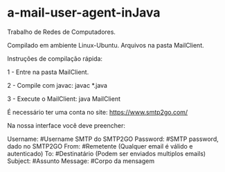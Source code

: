 # a-mail-user-agent-inJava

Trabalho de Redes de Computadores.


Compilado em ambiente Linux-Ubuntu.
Arquivos na pasta MailClient.

Instruções de compilação rápida:

1 - Entre na pasta MailClient.

2 - Compile com javac:
  javac *.java

3 - Execute o MailClient:
  java MailClient

É necessário ter uma conta no site:
  https://www.smtp2go.com/

Na nossa interface você deve preencher:

Username:         #Username SMTP do SMTP2GO
Password:         #SMTP password, dado no SMTP2GO
From:             #Remetente (Qualquer email é válido e autenticado)
To:               #Destinatário (Podem ser enviados multiplos emails)
Subject:          #Assunto
Message:          #Corpo da mensagem

